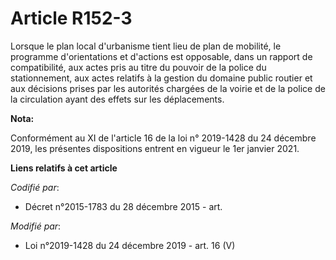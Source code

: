 # Article R152-3

Lorsque le plan local d'urbanisme tient lieu de   plan de mobilité, le programme d'orientations et d'actions est opposable,
dans un rapport de compatibilité, aux actes pris au titre du pouvoir de la police du stationnement, aux actes relatifs à la
gestion du domaine public routier et aux décisions prises par les autorités chargées de la voirie et de la police de la
circulation ayant des effets sur les déplacements.

**Nota:**

Conformément au XI de l'article 16 de la loi n° 2019-1428 du 24 décembre 2019, les présentes dispositions entrent en vigueur
le 1er janvier 2021.

**Liens relatifs à cet article**

_Codifié par_:

  - Décret n°2015-1783 du 28 décembre 2015 - art.

_Modifié par_:

  - Loi n°2019-1428 du 24 décembre 2019 - art. 16 (V)
